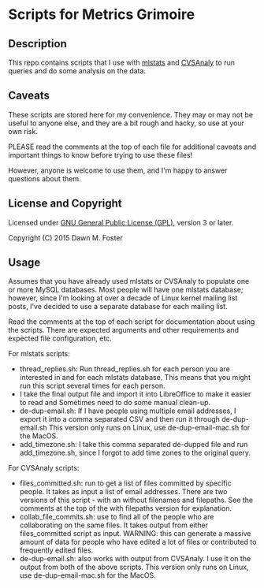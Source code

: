 Scripts for Metrics Grimoire
==================

Description
-----------
This repo contains scripts that I use with [mlstats](https://github.com/MetricsGrimoire/MailingListStats)
and [CVSAnaly](https://github.com/MetricsGrimoire/CVSAnalY) to run queries and do some analysis on the data.

Caveats
-------
These scripts are stored here for my convenience. They may or may not be useful to anyone else,
and they are a bit rough and hacky, so use at your own risk.

PLEASE read the comments at the top of each file for additional caveats and important things to know
before trying to use these files!

However, anyone is welcome to use them, and I'm happy to answer questions about them.

License and Copyright
-------
Licensed under [GNU General Public License (GPL)](http://www.gnu.org/licenses/gpl.txt), version 3 or later.

Copyright (C) 2015 Dawn M. Foster

Usage
-------
Assumes that you have already used mlstats or CVSAnaly to populate one or more MySQL databases. Most people will 
have one mlstats database; however, since I'm looking at over a decade of Linux kernel mailing list posts, I've 
decided to use a separate database for each mailing list.

Read the comments at the top of each script for documentation about using the scripts. There are expected
arguments and other requirements and expected file configuration, etc.

For mlstats scripts:

* thread_replies.sh: Run thread_replies.sh for each person you are interested in and for each mlstats database.
This means that you might run this script several times for each person.
* I take the final output file and import it into LibreOffice to make it easier to read and 
Sometimes need to do some manual clean-up.
* de-dup-email.sh: If I have people using multiple email addresses, I export it into a comma separated CSV and 
then run it through de-dup-email.sh This version only runs on Linux, use de-dup-email-mac.sh for the MacOS.
* add_timezone.sh: I take this comma separated de-dupped file and run add_timezone.sh, since I forgot to add
time zones to the original query.

For CVSAnaly scripts:

* files_committed.sh: run to get a list of files committed by specific people. It takes as input
a list of email addresses. There are two versions of this script - with an without filenames and 
filepaths. See the comments at the top of the with filepaths version for explanation.
* collab_file_commits.sh: use to find all of the people who are collaborating on the same files.
It takes output from either files_committed script as input. WARNING: this can generate a massive
amount of data for people who have edited a lot of files or contributed to frequently edited files.
* de-dup-email.sh: also works with output from CVSAnaly. I use it on the output from both of the above
scripts. This version only runs on Linux, use de-dup-email-mac.sh for the MacOS.


